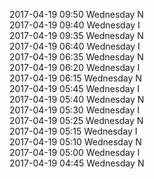 2017-04-19 09:50 Wednesday  N  
2017-04-19 09:40 Wednesday  I  
2017-04-19 09:35 Wednesday  N  
2017-04-19 06:40 Wednesday  I  
2017-04-19 06:35 Wednesday  N  
2017-04-19 06:20 Wednesday  I  
2017-04-19 06:15 Wednesday  N  
2017-04-19 05:45 Wednesday  I  
2017-04-19 05:40 Wednesday  N  
2017-04-19 05:30 Wednesday  I  
2017-04-19 05:25 Wednesday  N  
2017-04-19 05:15 Wednesday  I  
2017-04-19 05:10 Wednesday  N  
2017-04-19 05:00 Wednesday  I  
2017-04-19 04:45 Wednesday  N  
